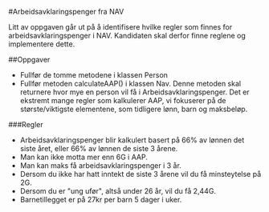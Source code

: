 #Arbeidsavklaringspenger fra NAV

Litt av oppgaven går ut på å identifisere hvilke regler som finnes for arbeidsavklaringspenger i NAV. Kandidaten skal derfor finne reglene og implementere dette.

##Oppgaver
- Fullfør de tomme metodene i klassen Person
- Fullfør metoden calculateAAP() i klassen Nav. Denne metoden skal returnere hvor mye en person vil få i Arbeidsavklaringspenger. Det er ekstremt mange regler som kalkulerer AAP, vi fokuserer på de største/viktigste elementene, som tidligere lønn, barn og maksbeløp.

###Regler
- Arbeidsavklaringspenger blir kalkulert basert på 66% av lønnen det siste året, eller 66% av lønnen de siste 3 årene. 
- Man kan ikke motta mer enn 6G i AAP. 
- Man kan maks få arbeidsavklaringspenger i 3 år. 
- Dersom du ikke har hatt inntekt de siste 3 årene vil du få minsteytelse på 2G. 
- Dersom du er "ung ufør", altså under 26 år, vil du få 2,44G. 
- Barnetillegget er på 27kr per barn 5 dager i uker.
